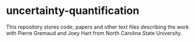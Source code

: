 # uncertainty-quantification
This repository stores code, papers and other text files describing the work with Pierre Gremaud and Joey Hart from North Carolina State University. 
